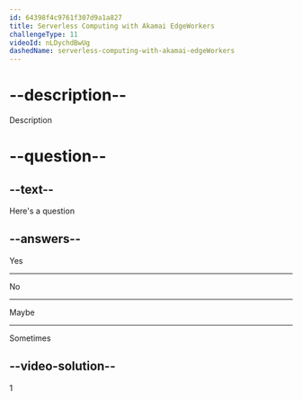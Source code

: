 ```yaml
---
id: 64398f4c9761f307d9a1a827
title: Serverless Computing with Akamai EdgeWorkers
challengeType: 11
videoId: nLDychdBwUg
dashedName: serverless-computing-with-akamai-edgeWorkers
---
```


# --description--

Description

# --question--

## --text--

Here's a question

## --answers--

Yes

---

No

---

Maybe

---

Sometimes

## --video-solution--

1

